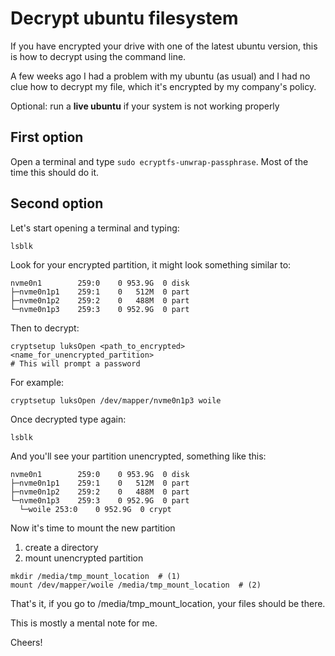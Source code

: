 <!--
.. title: Decrypt filesystem
.. slug: decrypt-filesystem
.. date: 2018-07-13 18:14:43 UTC-03:00
.. tags: linux, ubuntu, encrypt
.. category: linux, ubuntu, encrypt
.. link: https://woile.github.io/posts/decrypt-filesystem/
.. description: how to decrypt your ubuntu linux machine from command line
.. type: text
-->

# Decrypt ubuntu filesystem

If you have encrypted your drive with one of the latest ubuntu version, this is how to decrypt using the command line.

A few weeks ago I had a problem with my ubuntu (as usual) and I had no clue how to decrypt my file, which it's encrypted by my company's policy.

Optional: run a **live ubuntu** if your system is not working properly

## First option

Open a terminal and type `sudo ecryptfs-unwrap-passphrase`. Most of the time this should do it.

## Second option

Let's start opening a terminal and typing:

`lsblk`

Look for your encrypted partition, it might look something similar to:

```shell
nvme0n1        259:0    0 953.9G  0 disk
├─nvme0n1p1    259:1    0   512M  0 part
├─nvme0n1p2    259:2    0   488M  0 part
└─nvme0n1p3    259:3    0 952.9G  0 part
```

Then to decrypt:

```shell
cryptsetup luksOpen <path_to_encrypted> <name_for_unencrypted_partition>
# This will prompt a password
```

For example:

```shell
cryptsetup luksOpen /dev/mapper/nvme0n1p3 woile
```

Once decrypted type again:

`lsblk`

And you'll see your partition unencrypted, something like this:

```shell
nvme0n1        259:0    0 953.9G  0 disk
├─nvme0n1p1    259:1    0   512M  0 part
├─nvme0n1p2    259:2    0   488M  0 part
└─nvme0n1p3    259:3    0 952.9G  0 part
  └─woile 253:0    0 952.9G  0 crypt
```

Now it's time to mount the new partition

1. create a directory
2. mount unencrypted partition

```shell
mkdir /media/tmp_mount_location  # (1)
mount /dev/mapper/woile /media/tmp_mount_location  # (2)
```

That's it, if you go to /media/tmp_mount_location, your files should be there.

This is mostly a mental note for me.

Cheers!
